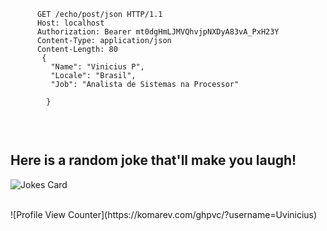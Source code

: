 
<pre>
   <code>
      GET /echo/post/json HTTP/1.1
      Host: localhost
      Authorization: Bearer mt0dgHmLJMVQhvjpNXDyA83vA_PxH23Y
      Content-Type: application/json
      Content-Length: 80
       {
         "Name": "Vinicius P",
         "Locale": "Brasil",
         "Job": "Analista de Sistemas na Processor"
         
        }
   </code>
</pre>

<br/>
 
##   Here is a random joke that'll make you laugh!
![Jokes Card](https://readme-jokes.vercel.app/api)

<br/>
![Profile View Counter](https://komarev.com/ghpvc/?username=Uvinicius)
 

